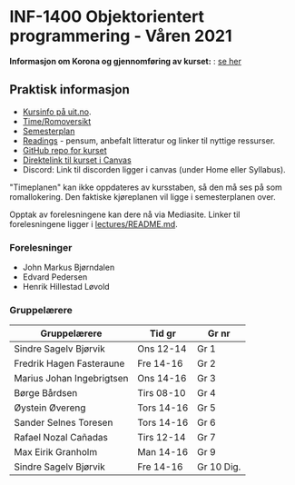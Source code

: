 INF-1400 Objektorientert programmering - Våren 2021
================================

**Informasjon om Korona og gjennomføring av kurset:** : [se her](korona.md)


Praktisk informasjon
--------------

* [Kursinfo på uit.no](http://uit.no/studiekatalog/emner/2021/var/inf-1400-1). 
* [Time/Romoversikt](http://timeplan.uit.no/emne_timeplan.php?sem=21v&module[]=INF-1400-1)
* [Semesterplan](semesterplan.md)
* [Readings](readings.md) - pensum, anbefalt litteratur og linker til nyttige ressurser.
* [GitHub repo for kurset](https://github.com/uit-inf-1400-2021/uit-inf-1400-2021.github.io) 
* [Direktelink til kurset i Canvas](https://uit.instructure.com/courses/21176)
* Discord: Link til discorden ligger i canvas (under Home eller Syllabus). 

"Timeplanen" kan ikke oppdateres av kursstaben, så den må ses på som romallokering. Den faktiske kjøreplanen vil ligge i semesterplanen over.

Opptak av forelesningene kan dere nå via Mediasite. Linker til forelesningene ligger i [lectures/README.md](lectures/README.md).


### Forelesninger
- John Markus Bjørndalen
- Edvard Pedersen
- Henrik Hillestad Løvold

### Gruppelærere

| Gruppelærere              | Tid gr     | Gr nr      | 
| ------------------------- | ---------  | ---------  | 
| Sindre Sagelv Bjørvik     | Ons 12-14  | Gr 1       | 
| Fredrik Hagen Fasteraune  | Fre 14-16  | Gr 2       | 
| Marius Johan Ingebrigtsen | Ons 14-16  | Gr 3       | 
| Børge Bårdsen             | Tirs 08-10 | Gr 4       | 
| Øystein Øvereng           | Tors 14-16 | Gr 5       | 
| Sander Selnes Toresen     | Tors 14-16 | Gr 6       | 
| Rafael Nozal Cañadas      | Tirs 12-14 | Gr 7       | 
| Max Eirik Granholm        | Man 14-16  | Gr 9       | 
| Sindre Sagelv Bjørvik     | Fre 14-16  | Gr 10 Dig. | 









